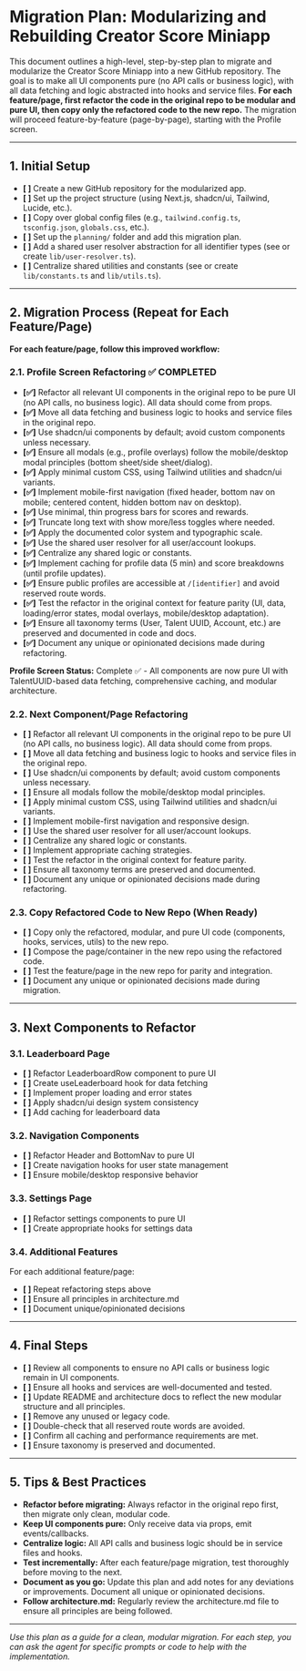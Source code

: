 # Migration Plan: Modularizing and Rebuilding Creator Score Miniapp

This document outlines a high-level, step-by-step plan to migrate and modularize the Creator Score Miniapp into a new GitHub repository. The goal is to make all UI components pure (no API calls or business logic), with all data fetching and logic abstracted into hooks and service files. **For each feature/page, first refactor the code in the original repo to be modular and pure UI, then copy only the refactored code to the new repo.** The migration will proceed feature-by-feature (page-by-page), starting with the Profile screen.

---

## 1. Initial Setup

- **[ ]** Create a new GitHub repository for the modularized app.
- **[ ]** Set up the project structure (using Next.js, shadcn/ui, Tailwind, Lucide, etc.).
- **[ ]** Copy over global config files (e.g., `tailwind.config.ts`, `tsconfig.json`, `globals.css`, etc.).
- **[ ]** Set up the `planning/` folder and add this migration plan.
- **[ ]** Add a shared user resolver abstraction for all identifier types (see or create `lib/user-resolver.ts`).
- **[ ]** Centralize shared utilities and constants (see or create `lib/constants.ts` and `lib/utils.ts`).

---

## 2. Migration Process (Repeat for Each Feature/Page)

**For each feature/page, follow this improved workflow:**

### 2.1. Profile Screen Refactoring ✅ COMPLETED

- **[✅]** Refactor all relevant UI components in the original repo to be pure UI (no API calls, no business logic). All data should come from props.
- **[✅]** Move all data fetching and business logic to hooks and service files in the original repo.
- **[✅]** Use shadcn/ui components by default; avoid custom components unless necessary.
- **[✅]** Ensure all modals (e.g., profile overlays) follow the mobile/desktop modal principles (bottom sheet/side sheet/dialog).
- **[✅]** Apply minimal custom CSS, using Tailwind utilities and shadcn/ui variants.
- **[✅]** Implement mobile-first navigation (fixed header, bottom nav on mobile; centered content, hidden bottom nav on desktop).
- **[✅]** Use minimal, thin progress bars for scores and rewards.
- **[✅]** Truncate long text with show more/less toggles where needed.
- **[✅]** Apply the documented color system and typographic scale.
- **[✅]** Use the shared user resolver for all user/account lookups.
- **[✅]** Centralize any shared logic or constants.
- **[✅]** Implement caching for profile data (5 min) and score breakdowns (until profile updates).
- **[✅]** Ensure public profiles are accessible at `/[identifier]` and avoid reserved route words.
- **[✅]** Test the refactor in the original context for feature parity (UI, data, loading/error states, modal overlays, mobile/desktop adaptation).
- **[✅]** Ensure all taxonomy terms (User, Talent UUID, Account, etc.) are preserved and documented in code and docs.
- **[✅]** Document any unique or opinionated decisions made during refactoring.

**Profile Screen Status:** Complete ✅ - All components are now pure UI with TalentUUID-based data fetching, comprehensive caching, and modular architecture.

### 2.2. Next Component/Page Refactoring

- **[ ]** Refactor all relevant UI components in the original repo to be pure UI (no API calls, no business logic). All data should come from props.
- **[ ]** Move all data fetching and business logic to hooks and service files in the original repo.
- **[ ]** Use shadcn/ui components by default; avoid custom components unless necessary.
- **[ ]** Ensure all modals follow the mobile/desktop modal principles.
- **[ ]** Apply minimal custom CSS, using Tailwind utilities and shadcn/ui variants.
- **[ ]** Implement mobile-first navigation and responsive design.
- **[ ]** Use the shared user resolver for all user/account lookups.
- **[ ]** Centralize any shared logic or constants.
- **[ ]** Implement appropriate caching strategies.
- **[ ]** Test the refactor in the original context for feature parity.
- **[ ]** Ensure all taxonomy terms are preserved and documented.
- **[ ]** Document any unique or opinionated decisions made during refactoring.

### 2.3. Copy Refactored Code to New Repo (When Ready)

- **[ ]** Copy only the refactored, modular, and pure UI code (components, hooks, services, utils) to the new repo.
- **[ ]** Compose the page/container in the new repo using the refactored code.
- **[ ]** Test the feature/page in the new repo for parity and integration.
- **[ ]** Document any unique or opinionated decisions made during migration.

---

## 3. Next Components to Refactor

### 3.1. Leaderboard Page
- **[ ]** Refactor LeaderboardRow component to pure UI
- **[ ]** Create useLeaderboard hook for data fetching
- **[ ]** Implement proper loading and error states
- **[ ]** Apply shadcn/ui design system consistency
- **[ ]** Add caching for leaderboard data

### 3.2. Navigation Components
- **[ ]** Refactor Header and BottomNav to pure UI
- **[ ]** Create navigation hooks for user state management
- **[ ]** Ensure mobile/desktop responsive behavior

### 3.3. Settings Page
- **[ ]** Refactor settings components to pure UI
- **[ ]** Create appropriate hooks for settings data

### 3.4. Additional Features
For each additional feature/page:
- **[ ]** Repeat refactoring steps above
- **[ ]** Ensure all principles in architecture.md
- **[ ]** Document unique/opinionated decisions

---

## 4. Final Steps

- **[ ]** Review all components to ensure no API calls or business logic remain in UI components.
- **[ ]** Ensure all hooks and services are well-documented and tested.
- **[ ]** Update README and architecture docs to reflect the new modular structure and all principles.
- **[ ]** Remove any unused or legacy code.
- **[ ]** Double-check that all reserved route words are avoided.
- **[ ]** Confirm all caching and performance requirements are met.
- **[ ]** Ensure taxonomy is preserved and documented.

---

## 5. Tips & Best Practices

- **Refactor before migrating:** Always refactor in the original repo first, then migrate only clean, modular code.
- **Keep UI components pure:** Only receive data via props, emit events/callbacks.
- **Centralize logic:** All API calls and business logic should be in service files and hooks.
- **Test incrementally:** After each feature/page migration, test thoroughly before moving to the next.
- **Document as you go:** Update this plan and add notes for any deviations or improvements. Document all unique or opinionated decisions.
- **Follow architecture.md:** Regularly review the architecture.md file to ensure all principles are being followed.

---

*Use this plan as a guide for a clean, modular migration. For each step, you can ask the agent for specific prompts or code to help with the implementation.* 